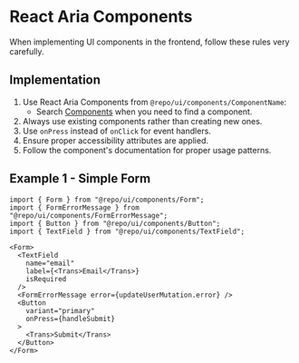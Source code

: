# React Aria Components

When implementing UI components in the frontend, follow these rules very carefully.

## Implementation

1. Use React Aria Components from `@repo/ui/components/ComponentName`:
   - Search [Components](/application/shared-webapp/ui/components) when you need to find a component.
2. Always use existing components rather than creating new ones.
3. Use `onPress` instead of `onClick` for event handlers.
4. Ensure proper accessibility attributes are applied.
5. Follow the component's documentation for proper usage patterns.

## Example 1 - Simple Form

```tsx
import { Form } from "@repo/ui/components/Form";
import { FormErrorMessage } from "@repo/ui/components/FormErrorMessage";
import { Button } from "@repo/ui/components/Button";
import { TextField } from "@repo/ui/components/TextField";

<Form>
  <TextField 
    name="email" 
    label={<Trans>Email</Trans>}
    isRequired
  />
  <FormErrorMessage error={updateUserMutation.error} />
  <Button 
    variant="primary" 
    onPress={handleSubmit}
  >
    <Trans>Submit</Trans>
  </Button>
</Form>
```

